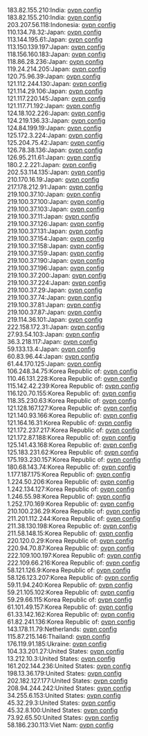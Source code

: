 183.82.155.210:India: [ovpn config](vpn/183_82_155_210.ovpn)  
183.82.155.210:India: [ovpn config](vpn/183_82_155_210.ovpn)  
203.207.56.118:Indonesia: [ovpn config](vpn/203_207_56_118.ovpn)  
110.134.78.32:Japan: [ovpn config](vpn/110_134_78_32.ovpn)  
113.144.195.61:Japan: [ovpn config](vpn/113_144_195_61.ovpn)  
113.150.139.197:Japan: [ovpn config](vpn/113_150_139_197.ovpn)  
118.156.160.183:Japan: [ovpn config](vpn/118_156_160_183.ovpn)  
118.86.28.236:Japan: [ovpn config](vpn/118_86_28_236.ovpn)  
119.24.214.205:Japan: [ovpn config](vpn/119_24_214_205.ovpn)  
120.75.96.39:Japan: [ovpn config](vpn/120_75_96_39.ovpn)  
121.112.244.130:Japan: [ovpn config](vpn/121_112_244_130.ovpn)  
121.114.29.106:Japan: [ovpn config](vpn/121_114_29_106.ovpn)  
121.117.220.145:Japan: [ovpn config](vpn/121_117_220_145.ovpn)  
121.117.71.192:Japan: [ovpn config](vpn/121_117_71_192.ovpn)  
124.18.102.226:Japan: [ovpn config](vpn/124_18_102_226.ovpn)  
124.219.136.33:Japan: [ovpn config](vpn/124_219_136_33.ovpn)  
124.84.199.19:Japan: [ovpn config](vpn/124_84_199_19.ovpn)  
125.172.3.224:Japan: [ovpn config](vpn/125_172_3_224.ovpn)  
125.204.75.42:Japan: [ovpn config](vpn/125_204_75_42.ovpn)  
126.78.38.136:Japan: [ovpn config](vpn/126_78_38_136.ovpn)  
126.95.211.61:Japan: [ovpn config](vpn/126_95_211_61.ovpn)  
180.2.2.221:Japan: [ovpn config](vpn/180_2_2_221.ovpn)  
202.53.114.135:Japan: [ovpn config](vpn/202_53_114_135.ovpn)  
210.170.16.19:Japan: [ovpn config](vpn/210_170_16_19.ovpn)  
217.178.212.91:Japan: [ovpn config](vpn/217_178_212_91.ovpn)  
219.100.37.10:Japan: [ovpn config](vpn/219_100_37_10.ovpn)  
219.100.37.100:Japan: [ovpn config](vpn/219_100_37_100.ovpn)  
219.100.37.103:Japan: [ovpn config](vpn/219_100_37_103.ovpn)  
219.100.37.11:Japan: [ovpn config](vpn/219_100_37_11.ovpn)  
219.100.37.126:Japan: [ovpn config](vpn/219_100_37_126.ovpn)  
219.100.37.131:Japan: [ovpn config](vpn/219_100_37_131.ovpn)  
219.100.37.154:Japan: [ovpn config](vpn/219_100_37_154.ovpn)  
219.100.37.158:Japan: [ovpn config](vpn/219_100_37_158.ovpn)  
219.100.37.159:Japan: [ovpn config](vpn/219_100_37_159.ovpn)  
219.100.37.190:Japan: [ovpn config](vpn/219_100_37_190.ovpn)  
219.100.37.196:Japan: [ovpn config](vpn/219_100_37_196.ovpn)  
219.100.37.200:Japan: [ovpn config](vpn/219_100_37_200.ovpn)  
219.100.37.224:Japan: [ovpn config](vpn/219_100_37_224.ovpn)  
219.100.37.29:Japan: [ovpn config](vpn/219_100_37_29.ovpn)  
219.100.37.74:Japan: [ovpn config](vpn/219_100_37_74.ovpn)  
219.100.37.81:Japan: [ovpn config](vpn/219_100_37_81.ovpn)  
219.100.37.87:Japan: [ovpn config](vpn/219_100_37_87.ovpn)  
219.114.36.101:Japan: [ovpn config](vpn/219_114_36_101.ovpn)  
222.158.172.31:Japan: [ovpn config](vpn/222_158_172_31.ovpn)  
27.93.54.103:Japan: [ovpn config](vpn/27_93_54_103.ovpn)  
36.3.218.117:Japan: [ovpn config](vpn/36_3_218_117.ovpn)  
59.133.13.4:Japan: [ovpn config](vpn/59_133_13_4.ovpn)  
60.83.96.44:Japan: [ovpn config](vpn/60_83_96_44.ovpn)  
61.44.170.125:Japan: [ovpn config](vpn/61_44_170_125.ovpn)  
106.248.34.75:Korea Republic of: [ovpn config](vpn/106_248_34_75.ovpn)  
110.46.131.228:Korea Republic of: [ovpn config](vpn/110_46_131_228.ovpn)  
115.142.42.239:Korea Republic of: [ovpn config](vpn/115_142_42_239.ovpn)  
116.120.70.155:Korea Republic of: [ovpn config](vpn/116_120_70_155.ovpn)  
118.35.230.63:Korea Republic of: [ovpn config](vpn/118_35_230_63.ovpn)  
121.128.167.127:Korea Republic of: [ovpn config](vpn/121_128_167_127.ovpn)  
121.140.93.166:Korea Republic of: [ovpn config](vpn/121_140_93_166.ovpn)  
121.164.16.31:Korea Republic of: [ovpn config](vpn/121_164_16_31.ovpn)  
121.172.237.217:Korea Republic of: [ovpn config](vpn/121_172_237_217.ovpn)  
121.172.87.188:Korea Republic of: [ovpn config](vpn/121_172_87_188.ovpn)  
125.141.43.168:Korea Republic of: [ovpn config](vpn/125_141_43_168.ovpn)  
125.183.231.62:Korea Republic of: [ovpn config](vpn/125_183_231_62.ovpn)  
175.193.230.157:Korea Republic of: [ovpn config](vpn/175_193_230_157.ovpn)  
180.68.143.74:Korea Republic of: [ovpn config](vpn/180_68_143_74.ovpn)  
1.177.187.175:Korea Republic of: [ovpn config](vpn/1_177_187_175.ovpn)  
1.224.50.206:Korea Republic of: [ovpn config](vpn/1_224_50_206.ovpn)  
1.242.134.127:Korea Republic of: [ovpn config](vpn/1_242_134_127.ovpn)  
1.246.55.98:Korea Republic of: [ovpn config](vpn/1_246_55_98.ovpn)  
1.252.170.169:Korea Republic of: [ovpn config](vpn/1_252_170_169.ovpn)  
210.100.236.29:Korea Republic of: [ovpn config](vpn/210_100_236_29.ovpn)  
211.201.112.244:Korea Republic of: [ovpn config](vpn/211_201_112_244.ovpn)  
211.38.130.198:Korea Republic of: [ovpn config](vpn/211_38_130_198.ovpn)  
211.58.148.15:Korea Republic of: [ovpn config](vpn/211_58_148_15.ovpn)  
220.120.0.29:Korea Republic of: [ovpn config](vpn/220_120_0_29.ovpn)  
220.94.70.87:Korea Republic of: [ovpn config](vpn/220_94_70_87.ovpn)  
222.109.100.197:Korea Republic of: [ovpn config](vpn/222_109_100_197.ovpn)  
222.109.66.216:Korea Republic of: [ovpn config](vpn/222_109_66_216.ovpn)  
58.121.126.9:Korea Republic of: [ovpn config](vpn/58_121_126_9.ovpn)  
58.126.123.207:Korea Republic of: [ovpn config](vpn/58_126_123_207.ovpn)  
59.11.94.240:Korea Republic of: [ovpn config](vpn/59_11_94_240.ovpn)  
59.21.105.102:Korea Republic of: [ovpn config](vpn/59_21_105_102.ovpn)  
59.29.66.115:Korea Republic of: [ovpn config](vpn/59_29_66_115.ovpn)  
61.101.49.157:Korea Republic of: [ovpn config](vpn/61_101_49_157.ovpn)  
61.33.142.162:Korea Republic of: [ovpn config](vpn/61_33_142_162.ovpn)  
61.82.241.136:Korea Republic of: [ovpn config](vpn/61_82_241_136.ovpn)  
143.178.11.79:Netherlands: [ovpn config](vpn/143_178_11_79.ovpn)  
115.87.215.146:Thailand: [ovpn config](vpn/115_87_215_146.ovpn)  
176.119.91.185:Ukraine: [ovpn config](vpn/176_119_91_185.ovpn)  
104.33.201.27:United States: [ovpn config](vpn/104_33_201_27.ovpn)  
13.212.10.3:United States: [ovpn config](vpn/13_212_10_3.ovpn)  
161.202.144.236:United States: [ovpn config](vpn/161_202_144_236.ovpn)  
198.13.36.179:United States: [ovpn config](vpn/198_13_36_179.ovpn)  
202.182.127.177:United States: [ovpn config](vpn/202_182_127_177.ovpn)  
208.94.244.242:United States: [ovpn config](vpn/208_94_244_242.ovpn)  
34.255.6.153:United States: [ovpn config](vpn/34_255_6_153.ovpn)  
45.32.29.3:United States: [ovpn config](vpn/45_32_29_3.ovpn)  
45.32.8.100:United States: [ovpn config](vpn/45_32_8_100.ovpn)  
73.92.65.50:United States: [ovpn config](vpn/73_92_65_50.ovpn)  
58.186.230.113:Viet Nam: [ovpn config](vpn/58_186_230_113.ovpn)  
